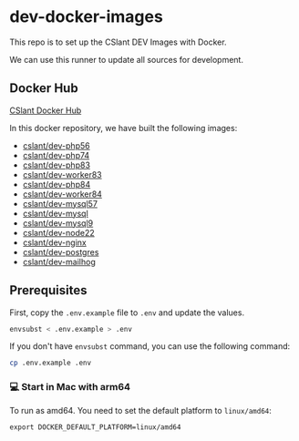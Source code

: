 # dev-docker-images

This repo is to set up the CSlant DEV Images with Docker.

We can use this runner to update all sources for development.

## Docker Hub

[CSlant Docker Hub](https://hub.docker.com/r/cslant)

In this docker repository, we have built the following images:

- [cslant/dev-php56](https://hub.docker.com/r/cslant/dev-php56)
- [cslant/dev-php74](https://hub.docker.com/r/cslant/dev-php74)
- [cslant/dev-php83](https://hub.docker.com/r/cslant/dev-php83)
- [cslant/dev-worker83](https://hub.docker.com/r/cslant/dev-worker83)
- [cslant/dev-php84](https://hub.docker.com/r/cslant/dev-php84)
- [cslant/dev-worker84](https://hub.docker.com/r/cslant/dev-worker84)
- [cslant/dev-mysql57](https://hub.docker.com/r/cslant/dev-mysql57)
- [cslant/dev-mysql](https://hub.docker.com/r/cslant/dev-mysql)
- [cslant/dev-mysql9](https://hub.docker.com/r/cslant/dev-mysql9)
- [cslant/dev-node22](https://hub.docker.com/r/cslant/dev-node22)
- [cslant/dev-nginx](https://hub.docker.com/r/cslant/dev-nginx)
- [cslant/dev-postgres](https://hub.docker.com/r/cslant/dev-postgres)
- [cslant/dev-mailhog](https://hub.docker.com/r/cslant/dev-mailhog)

## Prerequisites

First, copy the `.env.example` file to `.env` and update the values.

```bash
envsubst < .env.example > .env
```

If you don't have `envsubst` command, you can use the following command:

```bash
cp .env.example .env
```

### 💻 Start in Mac with arm64

To run as amd64. You need to set the default platform to `linux/amd64`:

```shell
export DOCKER_DEFAULT_PLATFORM=linux/amd64
```
